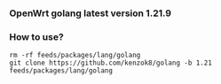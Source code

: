 ### OpenWrt golang latest version 1.21.9

### How to use?

```shell
rm -rf feeds/packages/lang/golang
git clone https://github.com/kenzok8/golang -b 1.21 feeds/packages/lang/golang
```
